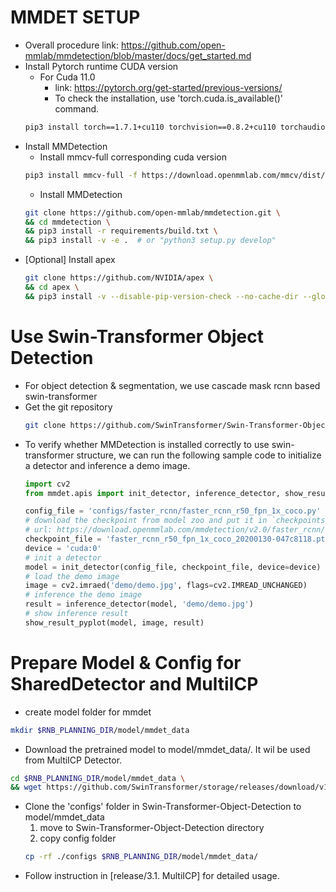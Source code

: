 # MMDET SETUP
* Overall procedure link: https://github.com/open-mmlab/mmdetection/blob/master/docs/get_started.md
* Install Pytorch runtime CUDA version  
  * For Cuda 11.0
    * link: https://pytorch.org/get-started/previous-versions/
    * To check the installation, use 'torch.cuda.is_available()' command.
  ```bash
  pip3 install torch==1.7.1+cu110 torchvision==0.8.2+cu110 torchaudio==0.7.2 -f https://download.pytorch.org/whl/torch_stable.html
  ```
* Install MMDetection  
  * Install mmcv-full corresponding cuda version
  ```bash
  pip3 install mmcv-full -f https://download.openmmlab.com/mmcv/dist/cu110/torch1.7.1/index.html
  ```  
  * Install MMDetection  
  ```bash
  git clone https://github.com/open-mmlab/mmdetection.git \
  && cd mmdetection \
  && pip3 install -r requirements/build.txt \
  && pip3 install -v -e .  # or "python3 setup.py develop"  
  ```
* [Optional] Install apex  
  ```bash
  git clone https://github.com/NVIDIA/apex \
  && cd apex \
  && pip3 install -v --disable-pip-version-check --no-cache-dir --global-option="--cpp_ext" --global-option="--cuda_ext" ./  
  ```
# Use Swin-Transformer Object Detection
* For object detection & segmentation, we use cascade mask rcnn based swin-transformer
* Get the git repository
  ```bash
  git clone https://github.com/SwinTransformer/Swin-Transformer-Object-Detection.git
   ```
* To verify whether MMDetection is installed correctly to use swin-transformer structure, we can run the following sample code to initialize a detector and inference a demo image.
  ```python
  import cv2
  from mmdet.apis import init_detector, inference_detector, show_result_pyplot

  config_file = 'configs/faster_rcnn/faster_rcnn_r50_fpn_1x_coco.py'
  # download the checkpoint from model zoo and put it in `checkpoints/`
  # url: https://download.openmmlab.com/mmdetection/v2.0/faster_rcnn/faster_rcnn_r50_fpn_1x_coco/faster_rcnn_r50_fpn_1x_coco_20200130-047c8118.pth
  checkpoint_file = 'faster_rcnn_r50_fpn_1x_coco_20200130-047c8118.pth'
  device = 'cuda:0'
  # init a detector
  model = init_detector(config_file, checkpoint_file, device=device)
  # load the demo image
  image = cv2.imraed('demo/demo.jpg', flags=cv2.IMREAD_UNCHANGED)
  # inference the demo image
  result = inference_detector(model, 'demo/demo.jpg')
  # show inference result
  show_result_pyplot(model, image, result)
  ```
  
# Prepare Model & Config for SharedDetector and MultiICP
* create model folder for mmdet
```bash
mkdir $RNB_PLANNING_DIR/model/mmdet_data
```
* Download the pretrained model to model/mmdet_data/.  It wil be used from MultiICP Detector.
```bash
cd $RNB_PLANNING_DIR/model/mmdet_data \
&& wget https://github.com/SwinTransformer/storage/releases/download/v1.0.2/cascade_mask_rcnn_swin_base_patch4_window7.pth
```
* Clone the 'configs' folder in Swin-Transformer-Object-Detection to model/mmdet_data
  1) move to Swin-Transformer-Object-Detection directory
  2) copy config folder
  ```bash
  cp -rf ./configs $RNB_PLANNING_DIR/model/mmdet_data/
  ```
* Follow instruction in [release/3.1. MultiICP] for detailed usage.
